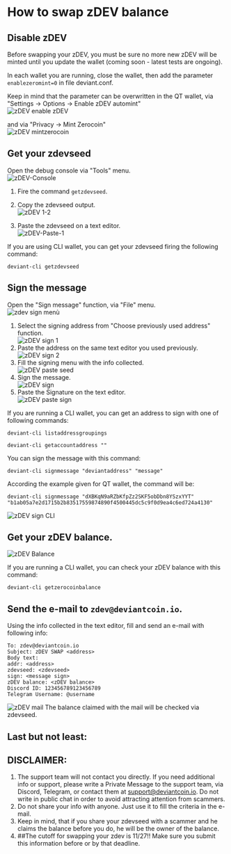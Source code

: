 # How to swap zDEV balance
## Disable zDEV
Before swapping your zDEV, you must be sure no more new zDEV will be minted until you update the wallet (coming soon - latest tests are ongoing).<br />

In each wallet you are running, close the wallet, then add the parameter <br />
```enablezeromint=0``` in file deviant.conf.<br />

Keep in mind that the parameter can be overwritten in the QT wallet, via "Settings -> Options -> Enable zDEV automint"<br />
![zDEV enable zDEV](/images/zdev-enable-zdev.png)

and via "Privacy -> Mint Zerocoin"<br />
![zDEV mintzerocoin](/images/zdev-mint-zdev.png)

## Get your zdevseed
Open the debug console via "Tools" menu.<br />
![zDEV-Console](/images/zdev-debug-console.png)
1. Fire the command `getzdevseed`. <br />
2. Copy the zdevseed output. <br />
![zDEV 1-2](/images/zdev-get-1-2.png)

3. Paste the zdevseed on a text editor. <br />
![zDEV-Paste-1](/images/zdev-paste-notepad1.png)

If you are using CLI wallet, you can get your zdevseed firing the following command:<br />
```
deviant-cli getzdevseed
```

## Sign the message
Open the "Sign message" function, via "File" menu.<br />
![zdev sign menù](/images/zdev-sign-menu.png)

1. Select the signing address from "Choose previously used address" function.<br />
![zDEV sign 1](/images/zdev-sign-addr.png)
2. Paste the address on the same text editor you used previously.<br />
![zDEV sign 2](/images/zdev-paste-addr.png)
3. Fill the signing menu with the info collected.<br />
![zDEV paste seed](/images/zdev-paste-zdevseed.png)
4. Sign the message.<br />
![zDEV sign](/images/zdev-sign-message.png)
5. Paste the Signature on the text editor.<br />
![zDEV paste sign](/images/zDEV-paste-sign.png)

If you are running a CLI wallet, you can get an address to sign with one of following commands:<br />
```
deviant-cli listaddressgroupings
```
```
deviant-cli getaccountaddress ""
```

You can sign the message with this command:<br />
```
deviant-cli signmessage "deviantaddress" "message"
```
According the example given for QT wallet, the command will be: <br />
```
deviant-cli signmessage "dXBKqN9aRZbKfpZz2SKF5obDbn8YSzxYYT" "b1ab05a7e2d1715b2b83517559874890f4500445dc5c9f0d9ea4c6ed724a4130"
```
![zDEV sign CLI](/images/zdev-sign-cli.png)



## Get your zDEV balance.<br />
![zDEV Balance](/images/zDEV-balance.png)

If you are running a CLI wallet, you can check your zDEV balance with this command:<br />
```
deviant-cli getzerocoinbalance
```

## Send the e-mail to `zdev@deviantcoin.io`.<br />
Using the info collected in the text editor, fill and send an e-mail with following info:<br />
```
To: zdev@deviantcoin.io
Subject: zDEV SWAP <address>
Body text:
addr: <address>
zdevseed: <zdevseed>
sign: <message sign>
zDEV balance: <zDEV balance>
Discord ID: 123456789123456789
Telegram Username: @username
```
![zDEV mail](/images/zDEV-mail.png)
The balance claimed with the mail will be checked via zdevseed.

## Last but not least:

## DISCLAIMER:

1. The support team will not contact you directly. If you need additional info or support, please write a Private Message to the support team, via Discord, Telegram, or contact them at support@deviantcoin.io. Do not write in public chat in order to avoid attracting attention from scammers.
2. Do not share your info with anyone. Just use it to fill the criteria in the e-mail.
3. Keep in mind, that if you share your zdevseed with a scammer and he claims the balance before you do, he will be the owner of the balance. 
4. ##The cutoff for swapping your zdev is 11/27!! Make sure you submit this information before or by that deadline.


